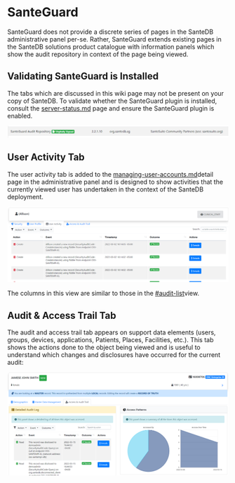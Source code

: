 # SanteGuard

SanteGuard does not provide a discrete series of pages in the SanteDB administrative panel per-se. Rather, SanteGuard extends existing pages in the SanteDB solutions product catalogue with information panels which show the audit repository in context of the page being viewed.

## Validating SanteGuard is Installed

The tabs which are discussed in this wiki page may not be present on your copy of SanteDB. To validate whether the SanteGuard plugin is installed, consult the [server-status.md](../operations/cdr-administration/santedb-administration-panel/system-administration/server-status.md "mention") page and ensure the SanteGuard plugin is enabled.

![](<../.gitbook/assets/image (418).png>)

## User Activity Tab

The user activity tab is added to the [managing-user-accounts.md](../operations/cdr-administration/santedb-administration-panel/security-administration/managing-user-accounts.md "mention")detail page in the administrative panel and is designed to show activities that the currently viewed user has undertaken in the context of the SanteDB deployment.

![](<../.gitbook/assets/image (446).png>)

The columns in this view are similar to those in the [#audit-list](../operations/cdr-administration/santedb-administration-panel/security-administration/reviewing-audits.md#audit-list "mention")view.&#x20;

## Audit & Access Trail Tab&#x20;

The audit and access trail tab appears on support data elements (users, groups, devices, applications, Patients, Places, Facilities, etc.). This tab shows the actions done to the object being viewed and is useful to understand which changes and disclosures have occurred for the current audit:

![](<../.gitbook/assets/image (456).png>)
